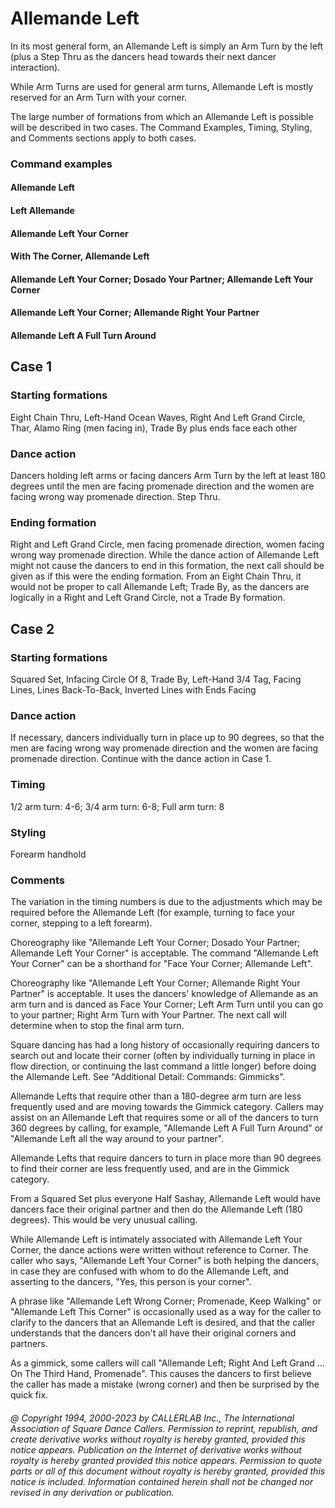 
# Allemande Left

In its most general form, an Allemande Left is simply an Arm Turn by the left (plus a Step Thru as the
dancers head towards their next dancer interaction).

While Arm Turns are used for general arm turns, Allemande Left is mostly reserved for an Arm Turn with
your corner.

The large number of formations from which an Allemande Left is possible will be described in two cases.
The Command Examples, Timing, Styling, and Comments sections apply to both cases.

### Command examples

#### Allemande Left
#### Left Allemande
#### Allemande Left Your Corner
#### With The Corner, Allemande Left
#### Allemande Left Your Corner; Dosado Your Partner; Allemande Left Your Corner
#### Allemande Left Your Corner; Allemande Right Your Partner
#### Allemande Left A Full Turn Around

## Case 1

### Starting formations

Eight Chain Thru, Left-Hand Ocean Waves, Right And Left Grand Circle, Thar,
Alamo Ring (men facing in), Trade By plus ends face each other

### Dance action

Dancers holding left arms or facing dancers Arm Turn by the left at least 180 degrees until
the men are facing promenade direction and the women are facing wrong way promenade direction.
Step Thru.

### Ending formation

Right and Left Grand Circle, men facing promenade direction, women facing wrong way
promenade direction. While the dance action of Allemande Left might not cause the dancers to end in
this formation, the next call should be given as if this were the ending formation. From an Eight Chain
Thru, it would not be proper to call Allemande Left; Trade By, as the dancers are logically in a Right
and Left Grand Circle, not a Trade By formation.

## Case 2

### Starting formations

Squared Set, Infacing Circle Of 8, Trade By, Left-Hand 3/4 Tag, Facing Lines, Lines
Back-To-Back, Inverted Lines with Ends Facing

### Dance action

If necessary, dancers individually turn in place up to 90 degrees, so that the men are facing
wrong way promenade direction and the women are facing promenade direction.
Continue with the dance action in Case 1.

### Timing

1/2 arm turn: 4-6; 3/4 arm turn: 6-8; Full arm turn: 8

### Styling

Forearm handhold

### Comments

The variation in the timing numbers is due to the adjustments which may be required before
the Allemande Left (for example, turning to face your corner, stepping to a left forearm).

Choreography like "Allemande Left Your Corner; Dosado Your Partner; Allemande Left Your Corner"
is acceptable. The command "Allemande Left Your Corner" can be a shorthand for "Face Your Corner;
Allemande Left".

Choreography like "Allemande Left Your Corner; Allemande Right Your Partner" is acceptable. It uses
the dancers' knowledge of Allemande as an arm turn and is danced as Face Your Corner; Left Arm Turn
until you can go to your partner; Right Arm Turn with Your Partner. The next call will determine
when to stop the final arm turn.

Square dancing has had a long history of occasionally requiring dancers to search out and locate their
corner (often by individually turning in place in flow direction, or continuing the last command a little
longer) before doing the Allemande Left. See "Additional Detail: Commands: Gimmicks".

Allemande Lefts that require other than a 180-degree arm turn are less frequently used and are moving
towards the Gimmick category. Callers may assist on an Allemande Left that requires some or all of
the dancers to turn 360 degrees by calling, for example, "Allemande Left A Full Turn Around" or
"Allemande Left all the way around to your partner".

Allemande Lefts that require dancers to turn in place more than 90 degrees to find their corner are less
frequently used, and are in the Gimmick category.

From a Squared Set plus everyone Half Sashay, Allemande Left would have dancers face their original
partner and then do the Allemande Left (180 degrees). This would be very unusual calling.

While Allemande Left is intimately associated with Allemande Left Your Corner, the dance actions were
written without reference to Corner. The caller who says, "Allemande Left Your Corner" is both
helping the dancers, in case they are confused with whom to do the Allemande Left, and asserting to
the dancers, "Yes, this person is your corner".

A phrase like "Allemande Left Wrong Corner; Promenade, Keep Walking" or "Allemande Left This
Corner" is occasionally used as a way for the caller to clarify to the dancers that an Allemande Left is
desired, and that the caller understands that the dancers don't all have their original corners and
partners.

As a gimmick, some callers will call "Allemande Left; Right And Left Grand ... On The Third Hand,
Promenade". This causes the dancers to first believe the caller has made a mistake (wrong corner) and
then be surprised by the quick fix.

###### @ Copyright 1994, 2000-2023 by CALLERLAB Inc., The International Association of Square Dance Callers. Permission to reprint, republish, and create derivative works without royalty is hereby granted, provided this notice appears. Publication on the Internet of derivative works without royalty is hereby granted provided this notice appears. Permission to quote parts or all of this document without royalty is hereby granted, provided this notice is included. Information contained herein shall not be changed nor revised in any derivation or publication.
